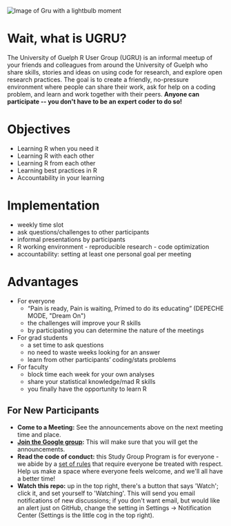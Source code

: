 ![Image of Gru with a lightbulb moment](http://despicableme.wikia.com/wiki/Felonius_Gru)

# Wait, what is UGRU?
The University of Guelph R User Group (UGRU) is an informal meetup of your friends and colleagues from around the University of Guelph who share skills, stories and ideas on using code for research, and explore open research practices. The goal is to create a friendly, no-pressure environment where people can share their work, ask for help on a coding problem, and learn and work together with their peers. **Anyone can participate -- you don't have to be an expert coder to do so!**

# Objectives
 * Learning R when you need it
 * Learning R with each other
 * Learning R from each other
 * Learning best practices in R
 * Accountability in your learning
# Implementation
 * weekly time slot
 * ask questions/challenges to other participants
 * informal presentations by participants
 * R working environment - reproducible research - code optimization
 * accountability: setting at least one personal goal per meeting
# Advantages
* For everyone
  * “Pain is ready, Pain is waiting, Primed to do its educating” (DEPECHE MODE, "Dream On")
  * the challenges will improve your R skills
  * by participating you can determine the nature of the meetings
* For grad students
  * a set time to ask questions
  * no need to waste weeks looking for an answer
  * learn from other participants’ coding/stats problems
* For faculty
  * block time each week for your own analyses
  * share your statistical knowledge/mad R skills
  * you finally have the opportunity to learn R

## For New Participants  
* **Come to a Meeting:** See the announcements above on the next meeting time and place.
* **[Join the Google group](https://groups.google.com/forum/#!forum/ugru):** This will make sure that you will get the announcements.
* **Read the code of conduct:** this Study Group Program is for everyone - we abide by a [set of rules](https://www.mozillascience.org/code-of-conduct/) that require everyone be treated with respect. Help us make a space where everyone feels welcome, and we'll all have a better time!
* **Watch this repo:** up in the top right, there's a button that says 'Watch'; click it, and set yourself to 'Watching'. This will send you email notifications of new discussions; if you don't want email, but would like an alert just on GitHub, change the setting in Settings -> Notification Center (Settings is the little cog in the top right).




